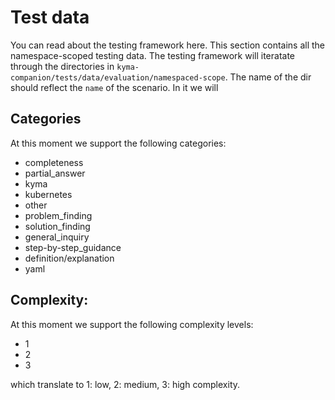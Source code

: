 # Test data

You can read about the testing framework here. This section contains all the namespace-scoped testing data.
The testing framework will iteratate through the directories in `kyma-companion/tests/data/evaluation/namespaced-scope`.
The name of the dir should reflect the `name` of the scenario. In it we will

## Categories
At this moment we support the following categories:

- completeness
- partial_answer
- kyma
- kubernetes
- other
- problem_finding
- solution_finding
- general_inquiry
- step-by-step_guidance
- definition/explanation
- yaml

## Complexity:
At this moment we support the following complexity levels:

- 1
- 2
- 3

which translate to 1: low, 2: medium, 3: high complexity.
